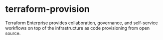 # terraform-provision
Terraform Enterprise provides collaboration, governance, and self-service workflows on top of the infrastructure as code provisioning from open source.
